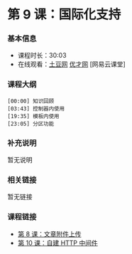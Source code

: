 第 9 课：国际化支持
==========================

### 基本信息

- 课程时长：30:03
- 在线观看：[土豆网](http://www.tudou.com/programs/view/Mic4x6lwNzo/) [优才网](http://www.ucai.cn/course/chapter/69/3267/6814) [网易云课堂]

### 课程大纲

	[00:00] 知识回顾
	[03:43] 控制器内使用
	[19:35] 模板内使用
	[23:05] 分区功能
	
### 补充说明

暂无说明

### 相关链接

暂无链接

### 课程链接

- [第 8 课：文章附件上传](../lecture8/lecture8.md)
- [第 10 课：自建 HTTP 中间件](../lecture10/lecture10.md)

